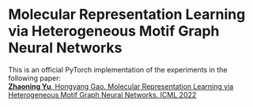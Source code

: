 # Molecular Representation Learning via Heterogeneous Motif Graph Neural Networks
This is an official PyTorch implementation of the experiments in the following paper:\
[<b>Zhaoning Yu</b>, Hongyang Gao. Molecular Representation Learning via Heterogeneous Motif Graph Neural Networks. ICML 2022](https://proceedings.mlr.press/v162/yu22a.html)
